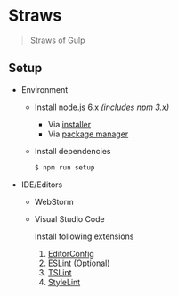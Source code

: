 Straws
=======
> Straws of Gulp

## Setup
* Environment
  * Install node.js 6.x *(includes npm 3.x)*
    * Via [installer](https://nodejs.org/en/download/)
    * Via [package manager](https://nodejs.org/en/download/package-manager/)
  * Install dependencies

    ```bash
    $ npm run setup
    ```

* IDE/Editors
  * WebStorm
  * Visual Studio Code

    Install following extensions
    1. [EditorConfig](https://marketplace.visualstudio.com/items?itemName=EditorConfig.EditorConfig)
    2. [ESLint](https://marketplace.visualstudio.com/items?itemName=dbaeumer.vscode-eslint) (Optional)
    3. [TSLint](https://marketplace.visualstudio.com/items?itemName=eg2.tslint)
    4. [StyleLint](https://marketplace.visualstudio.com/items?itemName=shinnn.stylelint)
